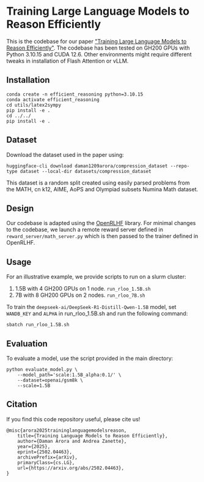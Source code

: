 # Training Large Language Models to Reason Efficiently

This is the codebase for our paper ["Training Large Language Models to Reason Efficiently"](https://arxiv.org/abs/2502.04463).
The codebase has been tested on GH200 GPUs with Python 3.10.15 and CUDA 12.6. 
Other environments might require different tweaks in installation of Flash Attention or vLLM. 


## Installation

```
conda create -n efficient_reasoning python=3.10.15
conda activate efficient_reasoning
cd utils/latex2sympy
pip install -e .
cd ../../
pip install -e .
```

## Dataset

Download the dataset used in the paper using:

```
huggingface-cli download daman1209arora/compression_dataset --repo-type dataset --local-dir datasets/compression_dataset
```

This dataset is a random split created using easily parsed problems from the MATH, cn k12, AIME, AoPS and Olympiad subsets Numina Math dataset.

## Design
Our codebase is adapted using the [OpenRLHF](https://github.com/OpenRLHF/OpenRLHF) library.
For minimal changes to the codebase, we launch a remote reward server defined in `reward_server/math_server.py`
which is then passed to the trainer defined in OpenRLHF.


## Usage

For an illustrative example, we provide scripts to run on a slurm cluster:

1. 1.5B with 4 GH200 GPUs on 1 node. `run_rloo_1.5B.sh`
2. 7B with 8 GH200 GPUs on 2 nodes. `run_rloo_7B.sh`

To train the `deepseek-ai/DeepSeek-R1-Distill-Qwen-1.5B` model, set `WANDB_KEY` and `ALPHA` in run_rloo_1.5B.sh and run the following command:

```
sbatch run_rloo_1.5B.sh
```

## Evaluation

To evaluate a model, use the script provided in the main directory:

```
python evaluate_model.py \
    --model_path='scale:1.5B_alpha:0.1/' \
    --dataset=openai/gsm8k \
    --scale=1.5B
```

## Citation

If you find this code repository useful, please cite us!

```
@misc{arora2025traininglanguagemodelsreason,
    title={Training Language Models to Reason Efficiently}, 
    author={Daman Arora and Andrea Zanette},
    year={2025},
    eprint={2502.04463},
    archivePrefix={arXiv},
    primaryClass={cs.LG},
    url={https://arxiv.org/abs/2502.04463}, 
}
```
